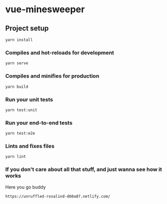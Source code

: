 # vue-minesweeper

## Project setup
```
yarn install
```

### Compiles and hot-reloads for development
```
yarn serve
```

### Compiles and minifies for production
```
yarn build
```

### Run your unit tests
```
yarn test:unit
```

### Run your end-to-end tests
```
yarn test:e2e
```

### Lints and fixes files
```
yarn lint
```

### If you don't care about all that stuff, and just wanna see how it works
Here you go buddy
```
https://unruffled-rosalind-d60a87.netlify.com/
```